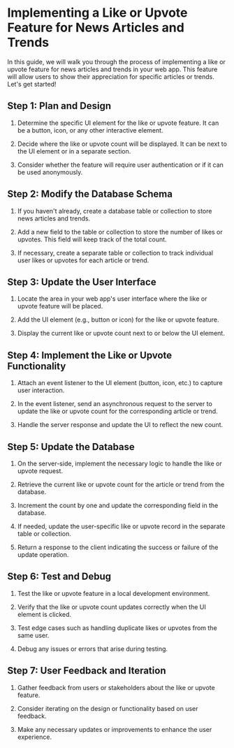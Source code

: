 #  Implementing a Like or Upvote Feature for News Articles and Trends

In this guide, we will walk you through the process of implementing a like or upvote feature for news articles and trends in your web app. This feature will allow users to show their appreciation for specific articles or trends. Let's get started!

## Step 1: Plan and Design

1. Determine the specific UI element for the like or upvote feature. It can be a button, icon, or any other interactive element.

2. Decide where the like or upvote count will be displayed. It can be next to the UI element or in a separate section.

3. Consider whether the feature will require user authentication or if it can be used anonymously.

## Step 2: Modify the Database Schema

1. If you haven't already, create a database table or collection to store news articles and trends.

2. Add a new field to the table or collection to store the number of likes or upvotes. This field will keep track of the total count.

3. If necessary, create a separate table or collection to track individual user likes or upvotes for each article or trend.

## Step 3: Update the User Interface

1. Locate the area in your web app's user interface where the like or upvote feature will be placed.

2. Add the UI element (e.g., button or icon) for the like or upvote feature.

3. Display the current like or upvote count next to or below the UI element.

## Step 4: Implement the Like or Upvote Functionality

1. Attach an event listener to the UI element (button, icon, etc.) to capture user interaction.

2. In the event listener, send an asynchronous request to the server to update the like or upvote count for the corresponding article or trend.

3. Handle the server response and update the UI to reflect the new count.

## Step 5: Update the Database

1. On the server-side, implement the necessary logic to handle the like or upvote request.

2. Retrieve the current like or upvote count for the article or trend from the database.

3. Increment the count by one and update the corresponding field in the database.

4. If needed, update the user-specific like or upvote record in the separate table or collection.

5. Return a response to the client indicating the success or failure of the update operation.

## Step 6: Test and Debug

1. Test the like or upvote feature in a local development environment.

2. Verify that the like or upvote count updates correctly when the UI element is clicked.

3. Test edge cases such as handling duplicate likes or upvotes from the same user.

4. Debug any issues or errors that arise during testing.

## Step 7: User Feedback and Iteration

1. Gather feedback from users or stakeholders about the like or upvote feature.

2. Consider iterating on the design or functionality based on user feedback.

3. Make any necessary updates or improvements to enhance the user experience.

